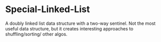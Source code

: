# Special-Linked-List
A doubly linked list data structure with a two-way sentinel. Not the most useful data structure, but it creates interesting approaches to shuffling/sorting/ other algos.
